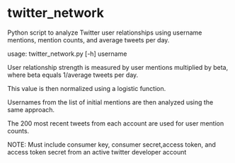 # twitter_network
Python script to analyze Twitter user relationships using username mentions, mention counts, and average tweets per day.

usage: twitter_network.py [-h] username

User relationship strength is measured by user mentions multiplied by beta, where beta equals 1/average tweets per day.

This value is then normalized using a logistic function.

Usernames from the list of initial mentions are then analyzed using the same approach.

The 200 most recent tweets from each account are used for user mention counts.

NOTE: Must include consumer key, consumer secret,access token, and access token secret from an active twitter developer account
